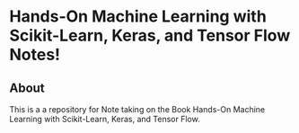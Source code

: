 # Hands-On Machine Learning with Scikit-Learn, Keras, and Tensor Flow Notes!

## About
This is a a repository for Note taking on the Book Hands-On Machine Learning with Scikit-Learn, Keras, and Tensor Flow.
